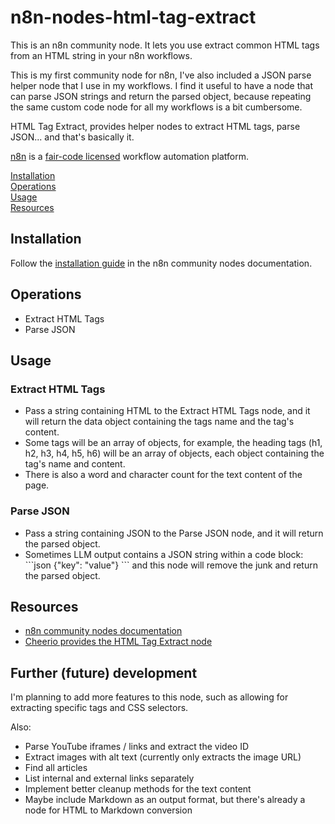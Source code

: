 # n8n-nodes-html-tag-extract

This is an n8n community node. It lets you use extract common HTML tags from an HTML string in your n8n workflows.

This is my first community node for n8n, I've also included a JSON parse helper node that I use in my workflows. 
I find it useful to have a node that can parse JSON strings and return the parsed object, 
because repeating the same custom code node for all my workflows is a bit cumbersome.

HTML Tag Extract, provides helper nodes to extract HTML tags, parse JSON... and that's basically it.

[n8n](https://n8n.io/) is a [fair-code licensed](https://docs.n8n.io/reference/license/) workflow automation platform.

[Installation](#installation)  
[Operations](#operations)  
[Usage](#usage)    
[Resources](#resources)  

## Installation

Follow the [installation guide](https://docs.n8n.io/integrations/community-nodes/installation/) in the n8n community nodes documentation.

## Operations

* Extract HTML Tags
* Parse JSON

## Usage

### Extract HTML Tags
* Pass a string containing HTML to the Extract HTML Tags node, and it will return the data object containing the tags name and the tag's content.
* Some tags will be an array of objects, for example, the heading tags (h1, h2, h3, h4, h5, h6) will be an array of objects, each object containing the tag's name and content.
* There is also a word and character count for the text content of the page.

### Parse JSON
* Pass a string containing JSON to the Parse JSON node, and it will return the parsed object.
* Sometimes LLM output contains a JSON string within a code block: \```json {"key": "value"} ``` and this node will remove the junk and return the parsed object.


## Resources

* [n8n community nodes documentation](https://docs.n8n.io/integrations/community-nodes/)
* [Cheerio provides the HTML Tag Extract node](https://www.npmjs.com/package/cheerio)

## Further (future) development

I'm planning to add more features to this node, such as allowing for extracting specific tags and CSS selectors.

Also:
* Parse YouTube iframes / links and extract the video ID
* Extract images with alt text (currently only extracts the image URL)
* Find all articles
* List internal and external links separately
* Implement better cleanup methods for the text content
* Maybe include Markdown as an output format, but there's already a node for HTML to Markdown conversion
